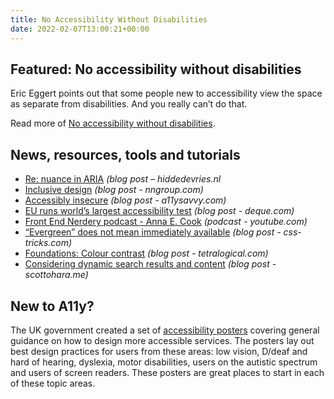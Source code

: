 ```yaml
---
title: No Accessibility Without Disabilities
date: 2022-02-07T13:00:21+00:00
---
```


## Featured: No accessibility without disabilities

Eric Eggert points out that some people new to accessibility view the space as separate from disabilities. And you really can’t do that.

Read more of [No accessibility without disabilities](https://yatil.net/blog/no-accessibility-without-disabilities).

## News, resources, tools and tutorials

- [Re: nuance in ARIA](https://hiddedevries.nl/en/blog/2022-01-28-re-nuance-in-aria) *(blog post – hiddedevries.nl*
- [Inclusive design](https://www.nngroup.com/articles/inclusive-design/) _(blog post - nngroup.com)_
- [Accessibly insecure](https://a11ysavvy.com/2022/01/31/accessibly-insecure/) *(blog post - a11ysavvy.com)*
- [EU runs world’s largest accessibility test](https://www.deque.com/blog/eu-runs-worlds-largest-accessibility-test/) *(blog post - deque.com)*
- [Front End Nerdery podcast - Anna E. Cook](https://www.youtube.com/watch?v=a5ZRJHA9vPk) *(podcast - youtube.com)*
- [“Evergreen” does not mean immediately available](https://css-tricks.com/evergreen-does-not-mean-immediately-available/) *(blog post - css-tricks.com)*
- [Foundations: Colour contrast](https://tetralogical.com/blog/2022/02/04/colour-contrast/) *(blog post - tetralogical.com)*
- [Considering dynamic search results and content](https://www.scottohara.me//blog/2022/02/05/dynamic-results.html) *(blog post - scottohara.me)*

## New to A11y?

The UK government created a set of [accessibility posters](https://ukhomeoffice.github.io/accessibility-posters/) covering general guidance on how to design more accessible services. The posters lay out best design practices for users from these areas: low vision, D/deaf and hard of hearing, dyslexia, motor disabilities, users on the autistic spectrum and users of screen readers. These posters are great places to start in each of these topic areas.
